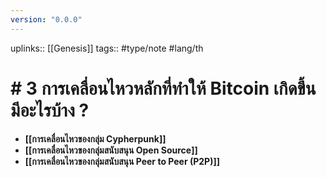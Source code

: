 ```yaml
---
version: "0.0.0"
---
```

uplinks:: [[Genesis]]
tags:: #type/note #lang/th
# # 3 การเคลื่อนไหวหลักที่ทำให้ Bitcoin เกิดขึ้น มีอะไรบ้าง ?
- **[[การเคลื่อนไหวของกลุ่ม Cypherpunk]]**
- **[[การเคลื่อนไหวของกลุ่มสนับสนุน Open Source]]**
- **[[การเคลื่อนไหวของกลุ่มสนับสนุน Peer to Peer (P2P)]]**